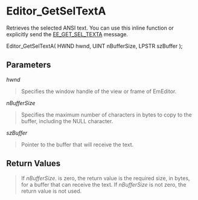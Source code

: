 # Editor\_GetSelTextA

Retrieves the selected ANSI text. You can use this inline function or explicitly send the [EE\_GET\_SEL\_TEXTA](../message/ee_get_sel_texta) message.

Editor\_GetSelTextA( HWND hwnd, UINT nBufferSize, LPSTR szBuffer );

## Parameters

_hwnd_

> Specifies the window handle of the view or frame of EmEditor.

_nBufferSize_

> Specifies the maximum number of characters in bytes to copy to the buffer,
> including the NULL character.

_szBuffer_

> Pointer to the buffer that will receive the text.

## Return Values

> If _nBufferSize_. is zero, the return value is the required size, in
> bytes, for a buffer that can receive the text. If _nBufferSize_ is not
> zero, the return value is not used.
